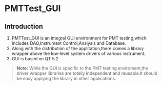 PMTTest_GUI
===========

Introduction
------------
1. PMTTest_GUI is an integral GUI environment for PMT testing,which includes DAQ,Instrument Control,Analysis and Database.
2. Along with the distribution of the applitation,there comes a library wrapper above the low-level system drivers of various instrument.
3. GUI is based on QT 5.2
>**Note:**
>While the GUI is specific to the PMT testing enviroment,the driver wrapper libraries are totally independent and reusable.It should be easy applying the library in other applications.

